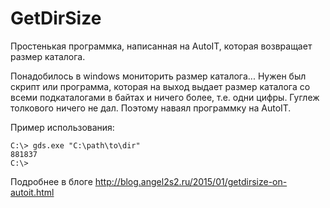 # GetDirSize
Простенькая программка, написанная на AutoIT, которая возвращает размер каталога.


Понадобилось в windows мониторить размер каталога... Нужен был скрипт или программа, которая на выход выдает размер каталога со всеми подкаталогами в байтах и ничего более, т.е. одни цифры.
Гуглеж толкового ничего не дал. Поэтому наваял программку на AutoIT.

Пример использования:

    C:\> gds.exe "C:\path\to\dir"
    881837
    C:\>

Подробнее в блоге
http://blog.angel2s2.ru/2015/01/getdirsize-on-autoit.html

